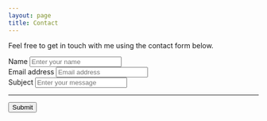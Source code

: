 ```yaml
---
layout: page
title: Contact
---
```


Feel free to get in touch with me using the contact form below. 

<form accept-charset="UTF-8" action="https://getform.io/f/c18dd10d-84f1-4913-a386-38bccdb5163e" method="POST" enctype="multipart/form-data" target="_blank">
          <div class="form-group">
            <label for="name">Name</label>
            <input type="text" name="name" class="form-control" id="name" aria-describedby="name" placeholder="Enter your name" required="required">
          </div>
          <div class="form-group">
            <label for="emailAddress" required="required">Email address</label>
            <input type="email" name="email" class="form-control" id="emailAddress" aria-describedby="emailAddress" placeholder="Email address" required="required">
          </div>
          <div class="form-group">
            <label for="subject" required="required">Subject</label>
            <input type="text" name="subject" class="form-control" id="subject" aria-describedby="subject" placeholder="Enter your message" required="required" rows="3">
          </div>
          <hr>
          <button type="submit" class="btn btn-primary">Submit</button>
        </form>
